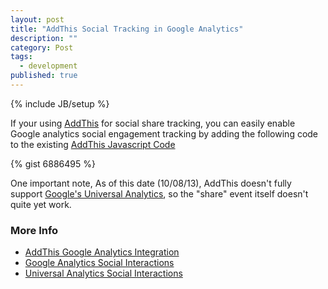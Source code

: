 ```yaml
---
layout: post
title: "AddThis Social Tracking in Google Analytics"
description: ""
category: Post
tags: 
  - development
published: true
---
```

{% include JB/setup %}

If your using [AddThis](http://addthis.com) for social share tracking, you can easily enable Google analytics social engagement tracking by adding the following code to the existing [AddThis Javascript Code](http://support.addthis.com/customer/portal/articles/381263-addthis-sharing-button-api#.UlQmXWRAQiU)

{% gist 6886495 %}

One important note, As of this date (10/08/13), AddThis doesn't fully support [Google's Universal Analytics](https://support.google.com/analytics/answer/2790010?hl=en), so the "share" event itself doesn't quite yet work.

### More Info
* [AddThis Google Analytics Integration](http://support.addthis.com/customer/portal/articles/381260-google-analytics-integration#social)
* [Google Analytics Social Interactions](https://developers.google.com/analytics/devguides/collection/gajs/gaTrackingSocial)
* [Universal Analytics Social Interactions](https://developers.google.com/analytics/devguides/collection/analyticsjs/social-interactions)

